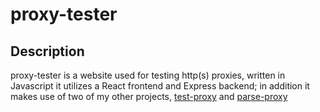 # proxy-tester

## Description

proxy-tester is a website used for testing http(s) proxies, written in Javascript it utilizes a React frontend and Express backend; in addition it makes use of two of my other projects, [test-proxy](https://github.com/DevHigley/test-proxy) and [parse-proxy](https://github.com/DevHigley/parse-proxy)
